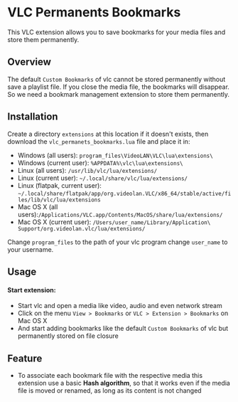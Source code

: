 # VLC Permanents Bookmarks
This VLC extension allows you to save bookmarks for your media files and store them permanently.

## Overview
The default `Custom Bookmarks` of vlc cannot be stored permanently without save a playlist file. If you close the media file, the bookmarks will disappear. So we need a bookmark management extension to store them permanently.

## Installation
Create a directory `extensions` at this location if it doesn't exists, then download the `vlc_permanets_bookmarks.lua` file and place it in:

- Windows (all users): `program_files\VideoLAN\VLC\lua\extensions\`
- Windows (current user): `%APPDATA%\vlc\lua\extensions\`
- Linux (all users): `/usr/lib/vlc/lua/extensions/`
- Linux (current user): `~/.local/share/vlc/lua/extensions/`
- Linux (flatpak, current user): `~/.local/share/flatpak/app/org.videolan.VLC/x86_64/stable/active/files/lib/vlc/lua/extensions`
- Mac OS X (all users):`/Applications/VLC.app/Contents/MacOS/share/lua/extensions/`
- Mac OS X (current user): `/Users/user_name/Library/Application\ Support/org.videolan.vlc/lua/extensions/`

Change `program_files` to the path of your vlc program
change  `user_name` to your username.

## Usage
#### Start extension:
- Start vlc and open a media like video, audio and even network stream
- Click on the menu `View > Bookmarks` or `VLC > Extension > Bookmarks` on Mac OS X
- And start adding bookmarks like the default `Custom Bookmarks` of vlc but permanently stored on file closure

## Feature
- To associate each bookmark file with the respective media this extension use a basic **Hash algorithm**, so that it works even if the media file is moved or renamed, as long as its content is not changed
